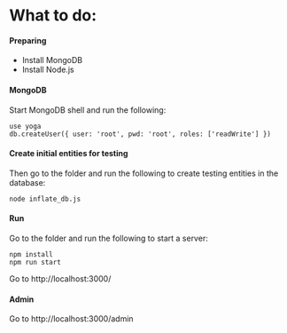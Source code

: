 # What to do:

#### Preparing

- Install MongoDB
- Install Node.js

#### MongoDB

Start MongoDB shell and run the following:

```
use yoga
db.createUser({ user: 'root', pwd: 'root', roles: ['readWrite'] })
```

#### Create initial entities for testing

Then go to the folder and run the following to create testing entities in the database:

```
node inflate_db.js
```

#### Run

Go to the folder and run the following to start a server:

```
npm install
npm run start
```

Go to http://localhost:3000/

#### Admin

Go to http://localhost:3000/admin
